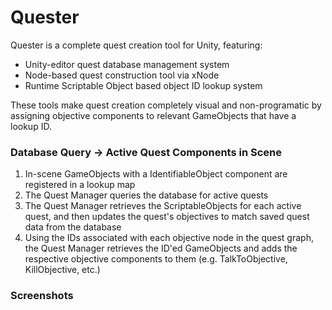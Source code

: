 # Quester
Quester is a complete quest creation tool for Unity, featuring:
- Unity-editor quest database management system
- Node-based quest construction tool via xNode
- Runtime Scriptable Object based object ID lookup system

These tools make quest creation completely visual and non-programatic by assigning objective components to relevant GameObjects that have a lookup ID.

### Database Query -> Active Quest Components in Scene
1) In-scene GameObjects with a IdentifiableObject component are registered in a lookup map
2) The Quest Manager queries the database for active quests
3) The Quest Manager retrieves the ScriptableObjects for each active quest, and then updates the quest's objectives to match saved quest data from the database
4) Using the IDs associated with each objective node in the quest graph, the Quest Manager retrieves the ID'ed GameObjects and adds the respective objective components to them (e.g. TalkToObjective, KillObjective, etc.)

### Screenshots
